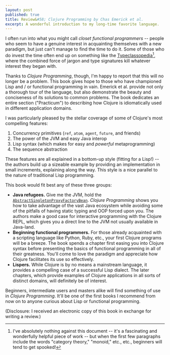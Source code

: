 ```yaml
---
layout: post
published: true
title: Review&#58; Clojure Programming by Chas Emerick et al.
excerpt: A wonderful introduction to my long-time favorite language.
---
```


I often run into what you might call *closet functional programmers* -- people
who seem to have a genuine interest in acquainting themselves with a new
paradigm, but just can't manage to find the time to do it. Some of those who do
invest the time often end up on something like the [Typeclassopedia][1][^1],
where the combined force of jargon and type signatures kill whatever interest
they began with.

Thanks to *Clojure Programming*, though, I'm happy to report that this will no
longer be a problem. This book gives hope to those who have championed Lisp and
/ or functional programming in vain. Emerick et al. provide not only a thorough
tour of the language, but also demonstrate the beauty and conciseness of its
solutions to common problems. The book dedicates an entire section ("Practicum")
to describing how Clojure is idiomatically used in different application
domains.

I was particularly pleased by the stellar coverage of some of Clojure's most
compelling features:

1. Concurrency primitives (`ref`, `atom`, `agent`, `future`, and friends)
2. The power of the JVM and easy Java interop
3. Lisp syntax (which makes for easy and *powerful* metaprogramming)
4. The sequence abstraction

These features are all explained in a bottom-up style (fitting for a Lisp!) --
the authors build up a sizeable example by providing an implementation in small
increments, explaining along the way. This style is a nice parallel to the
nature of traditional Lisp programming.

This book would fit best any of these three groups:

- **Java refugees.** Give me the JVM, hold the
    [`AbstractSingletonProxyFactoryBean`][2]. *Clojure Programming* shows you
    how to take advantage of the vast Java ecosystem while avoiding some of the
    pitfalls of having static typing and OOP forced upon you. The authors make a
    good case for interactive programming with the Clojure REPL, which gives you
    a direct line to the JVM not usually available in Java-land.
- **Beginning functional programmers.** For those already acquainted with a
    scripting language like Python, Ruby, etc., your first Clojure programs will
    be a breeze. The book spends a chapter first easing you into Clojure syntax
    before presenting the basics of functional programming in all of their
    greatness. You'll come to love the paradigm and appreciate how Clojure
    facilitates its use so effectively.
- **Lispers.** While Clojure is by no means a mainstream language, it provides a
    compelling case of a successful Lisp dialect. The later chapters, which
    provide examples of Clojure applications in all sorts of distinct domains,
    will definitely be of interest.

Beginners, intermediate users and masters alike will find something of use in
*Clojure Programming*. It'll be one of the first books I recommend from now on
to anyone curious about Lisp or functional programming.

(Disclosure: I received an electronic copy of this book in exchange for writing
a review.)

[^1]: I've absolutely nothing against this document -- it's a fascinating and wonderfully helpful piece of work -- but when the first few paragraphs include the words "category theory," "monoid," etc., etc., beginners will tend to get spooked!

[1]: http://www.haskell.org/haskellwiki/Typeclassopedia
[2]: http://static.springsource.org/spring/docs/2.5.x/api/org/springframework/aop/framework/AbstractSingletonProxyFactoryBean.html
